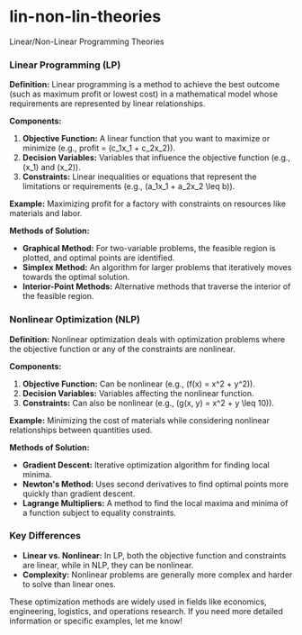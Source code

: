 # lin-non-lin-theories
Linear/Non-Linear Programming Theories

### Linear Programming (LP)
**Definition:** Linear programming is a method to achieve the best outcome (such as maximum profit or lowest cost) in a mathematical model whose requirements are represented by linear relationships.

**Components:**
1. **Objective Function:** A linear function that you want to maximize or minimize (e.g., profit = \(c_1x_1 + c_2x_2\)).
2. **Decision Variables:** Variables that influence the objective function (e.g., \(x_1\) and \(x_2\)).
3. **Constraints:** Linear inequalities or equations that represent the limitations or requirements (e.g., \(a_1x_1 + a_2x_2 \leq b\)).

**Example:** Maximizing profit for a factory with constraints on resources like materials and labor.

**Methods of Solution:**
- **Graphical Method:** For two-variable problems, the feasible region is plotted, and optimal points are identified.
- **Simplex Method:** An algorithm for larger problems that iteratively moves towards the optimal solution.
- **Interior-Point Methods:** Alternative methods that traverse the interior of the feasible region.

### Nonlinear Optimization (NLP)
**Definition:** Nonlinear optimization deals with optimization problems where the objective function or any of the constraints are nonlinear.

**Components:**
1. **Objective Function:** Can be nonlinear (e.g., \(f(x) = x^2 + y^2\)).
2. **Decision Variables:** Variables affecting the nonlinear function.
3. **Constraints:** Can also be nonlinear (e.g., \(g(x, y) = x^2 + y \leq 10\)).

**Example:** Minimizing the cost of materials while considering nonlinear relationships between quantities used.

**Methods of Solution:**
- **Gradient Descent:** Iterative optimization algorithm for finding local minima.
- **Newton's Method:** Uses second derivatives to find optimal points more quickly than gradient descent.
- **Lagrange Multipliers:** A method to find the local maxima and minima of a function subject to equality constraints.

### Key Differences
- **Linear vs. Nonlinear:** In LP, both the objective function and constraints are linear, while in NLP, they can be nonlinear.
- **Complexity:** Nonlinear problems are generally more complex and harder to solve than linear ones.

These optimization methods are widely used in fields like economics, engineering, logistics, and operations research. If you need more detailed information or specific examples, let me know!
